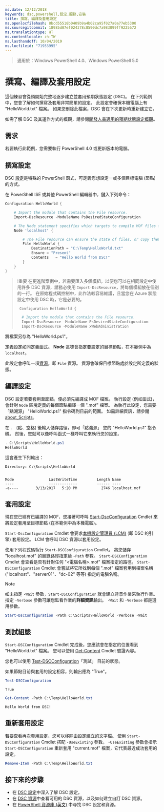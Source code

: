 ```yaml
---
ms.date: 12/12/2018
keywords: dsc,powershell,設定,服務,安裝
title: 撰寫、編譯及套用設定
ms.openlocfilehash: 8bcd55518b0409b9a4b02ca95f027a0a77eb5300
ms.sourcegitcommit: 18985d07ef024378c8590dc7a983099ff9225672
ms.translationtype: HT
ms.contentlocale: zh-TW
ms.lasthandoff: 10/04/2019
ms.locfileid: "71953995"
---
```

> 適用於：Windows PowerShell 4.0、Windows PowerShell 5.0

# <a name="write-compile-and-apply-a-configuration"></a>撰寫、編譯及套用設定

這個練習會從頭開始完整地逐步建立並套用預期狀態設定 (DSC)。
在下列範例中，您會了解如何撰寫及套用非常簡單的設定。 此設定會確保本機電腦上有 "HelloWorld.txt" 檔案。 如果您刪除此檔案，DSC 會在下次更新時重新建立它。

如需了解 DSC 及其運作方式的概觀，請參閱[開發人員適用的預期狀態設定概觀](../overview/overview.md)。

## <a name="requirements"></a>需求

若要執行此範例，您需要執行 PowerShell 4.0 或更新版本的電腦。

## <a name="write-the-configuration"></a>撰寫設定

DSC [設定](configurations.md)是特殊的 PowerShell 函式，可定義您想設定一或多個目標電腦 (節點) 的方式。

在 PowerShell ISE 或其他 PowerShell 編輯器中，鍵入下列命令：

```powershell
Configuration HelloWorld {

    # Import the module that contains the File resource.
    Import-DscResource -ModuleName PsDesiredStateConfiguration

    # The Node statement specifies which targets to compile MOF files for, when this configuration is executed.
    Node 'localhost' {

        # The File resource can ensure the state of files, or copy them from a source to a destination with persistent updates.
        File HelloWorld {
            DestinationPath = "C:\Temp\HelloWorld.txt"
            Ensure = "Present"
            Contents   = "Hello World from DSC!"
        }
    }
}
```

> !重要 在更進階案例中，若需要匯入多個模組，以便您可以在相同設定中使用許多 DSC 資源，請務必使用 `Import-DscResource`，將每個模組放在個別的一行。
> 在原始程式碼控制中，此作法較容易維護，且當您在 Azure 狀態設定中使用 DSC 時，它是必要的。
>
> ```powershell
>  Configuration HelloWorld {
>
>   # Import the module that contains the File resource.
>   Import-DscResource -ModuleName PsDesiredStateConfiguration
>   Import-DscResource -ModuleName xWebAdministration
>
> ```

將檔案另存為 "HelloWorld.ps1"。

定義設定如同定義函式。 **Node** 區塊會指定要設定的目標節點，在本範例中為 `localhost`。

此設定會呼叫一項[資源](../resources/resources.md)，即 `File` 資源。 資源會確保目標節點處於設定所定義的狀態。

## <a name="compile-the-configuration"></a>編譯設定

DSC 設定若要套用至節點，便必須先編譯成 MOF 檔案。
執行設定 (例如函式)，會針對 `Node` 區塊定義的每個節點編譯一個 ".mof" 檔案。
為執行此設定，您需要「點溯源」  "HelloWorld.ps1" 指令碼到目前的範圍。
如需詳細資訊，請參閱 [about_Scripts](/powershell/module/microsoft.powershell.core/about/about_scripts?view=powershell-6#script-scope-and-dot-sourcing)。

<!-- markdownlint-disable MD038 -->
在 `. ` (點、空格) 後輸入儲存路徑，即可「點溯源」  您的 "HelloWorld.ps1" 指令碼。 然後，您就可以像呼叫函式一樣呼叫它來執行您的設定。
<!-- markdownlint-enable MD038 -->

```powershell
. C:\Scripts\HelloWorld.ps1
HelloWorld
```

這會產生下列輸出：

```output
Directory: C:\Scripts\HelloWorld


Mode                LastWriteTime         Length Name
----                -------------         ------ ----
-a----        3/13/2017   5:20 PM           2746 localhost.mof
```

## <a name="apply-the-configuration"></a>套用設定

現在您已經有已編譯的 MOF，您接著可呼叫 [Start-DscConfiguration](/powershell/module/psdesiredstateconfiguration/start-dscconfiguration) Cmdlet 來將設定套用至目標節點 (在本範例中為本機電腦)。

`Start-DscConfiguration` Cmdlet 會要求[本機設定管理員 (LCM)](../managing-nodes/metaConfig.md) (即 DSC 的引擎) 套用設定。
LCM 會呼叫 DSC 資源以套用設定。

使用下列程式碼執行 `Start-DSCConfiguration` Cmdlet。 將您儲存 "localhost.mof" 的目錄路徑指定給 `-Path` 參數。 `Start-DSCConfiguration` Cmdlet 會查看是否有針對任何 "\<電腦名稱\>.mof" 檔案指定的路徑。 `Start-DSCConfiguration` Cmdlet 會嘗試將它所找到每個 ".mof" 檔案套用到檔案名稱 ("localhost"、"server01"、"dc-02" 等等) 指定的電腦名稱。

> [!NOTE]
> 如未指定 `-Wait` 參數，`Start-DSCConfiguration` 就會建立背景作業來執行作業。 指定 `-Verbose` 參數可讓您監看作業的**詳細資訊**輸出。 `-Wait` 和 `-Verbose` 都是選用參數。

```powershell
Start-DscConfiguration -Path C:\Scripts\HelloWorld -Verbose -Wait
```

## <a name="test-the-configuration"></a>測試組態

`Start-DSCConfiguration` Cmdlet 完成後，您應該會在指定的位置看到 "HelloWorld.txt" 檔案。 您可以使用 [Get-Content](/powershell/module/microsoft.powershell.management/get-content) Cmdlet 驗證內容。

您也可以使用 [Test-DSCConfiguration](/powershell/module/psdesiredstateconfiguration/Test-DSCConfiguration)「測試」  目前的狀態。

如果節點目前與套用的設定相容，則輸出應為 "True"。

```powershell
Test-DSCConfiguration
```

```output
True
```

```powershell
Get-Content -Path C:\Temp\HelloWorld.txt
```

```output
Hello World from DSC!
```

## <a name="re-applying-the-configuration"></a>重新套用設定

若要查看再次套用設定，您可以移除由設定建立的文字檔。 使用 `Start-DSCConfiguration` Cmdlet 搭配 `-UseExisting` 參數。 `-UseExisting` 參數會指示 `Start-DSCConfiguration` 重新套用 "current.mof" 檔案，它代表最近成功套用的設定。

```powershell
Remove-Item -Path C:\Temp\HelloWorld.txt
```

## <a name="next-steps"></a>接下來的步驟

- 在 [DSC 設定](configurations.md)中深入了解 DSC 設定。
- 在 [DSC 資源](../resources/resources.md)中查看可用的 DSC 資源，以及如何建立自訂 DSC 資源。
- 在 [PowerShell 資源庫 (英文)](https://www.powershellgallery.com/) 中尋找 DSC 設定和資源。
